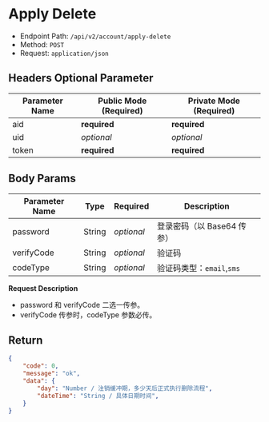 # Apply Delete

- Endpoint Path: `/api/v2/account/apply-delete`
- Method: `POST`
- Request: `application/json`

## Headers Optional Parameter

| Parameter Name | Public Mode (Required) | Private Mode (Required) |
| --- | --- | --- |
| aid | **required** | **required** |
| uid | *optional* | *optional* |
| token | **required** | **required** |

## Body Params

| Parameter Name | Type | Required | Description |
| --- | --- | --- | --- |
| password | String | *optional* | 登录密码（以 Base64 传参） |
| verifyCode | String | *optional* | 验证码 |
| codeType | String | *optional* | 验证码类型：`email`,`sms` |

**Request Description**

- password 和 verifyCode 二选一传参。
- verifyCode 传参时，codeType 参数必传。

## Return

```json
{
    "code": 0,
    "message": "ok",
    "data": {
        "day": "Number / 注销缓冲期，多少天后正式执行删除流程",
        "dateTime": "String / 具体日期时间",
    }
}
```
